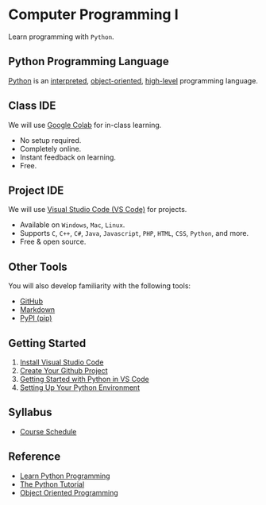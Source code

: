 # Computer Programming I

Learn programming with `Python`.

## Python Programming Language

[Python](https://www.python.org/) is an [interpreted](https://www.geeksforgeeks.org/difference-between-compiled-and-interpreted-language/), [object-oriented](https://searchapparchitecture.techtarget.com/definition/object-oriented-programming-OOP), [high-level](https://www.webopedia.com/definitions/high-level-language/) programming language.

## Class IDE

We will use [Google Colab](https://research.google.com/colaboratory/) for in-class learning.

- No setup required.
- Completely online.
- Instant feedback on learning.
- Free.

## Project IDE

We will use [Visual Studio Code (VS Code)](https://code.visualstudio.com/) for projects.

- Available on `Windows`, `Mac`, `Linux`.
- Supports `C`, `C++`, `C#`, `Java`, `Javascript`, `PHP`, `HTML`, `CSS`, `Python`, and more.
- Free & open source.

## Other Tools
You will also develop familiarity with the following tools:

- [GitHub](https://github.com/)
- [Markdown](https://guides.github.com/features/mastering-markdown/)
- [PyPI (pip)](https://pypi.org/project/pip/)

## Getting Started

1. [Install Visual Studio Code](https://code.visualstudio.com/)
2. [Create Your Github Project](doc/github.md)
3. [Getting Started with Python in VS Code](https://code.visualstudio.com/docs/python/python-tutorial)
4. [Setting Up Your Python Environment](doc/setup.md)

## Syllabus

- [Course Schedule](doc/schedule.md)

## Reference

- [Learn Python Programming](https://www.programiz.com/python-programming)
- [The Python Tutorial](https://docs.python.org/3/tutorial/)
- [Object Oriented Programming](https://www.educative.io/blog/object-oriented-programming)